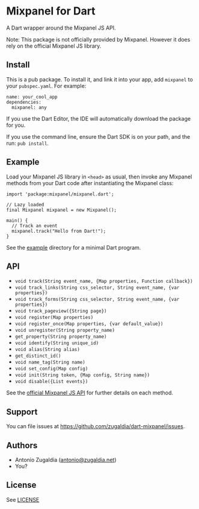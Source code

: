 # Mixpanel for Dart

A Dart wrapper around the Mixpanel JS API.

Note: This package is not officially provided by Mixpanel.
However it does rely on the official Mixpanel JS library.

## Install

This is a pub package. To install it, and link it into your app, add `mixpanel` to your `pubspec.yaml`. For example:

```
name: your_cool_app
dependencies:
  mixpanel: any
```

If you use the Dart Editor, the IDE will automatically download the package for you.

If you use the command line, ensure the Dart SDK is on your path, and the run: `pub install`.

## Example

Load your Mixpanel JS library in `<head>` as usual, then invoke any Mixpanel
methods from your Dart code after instantiating the Mixpanel class:

```
import 'package:mixpanel/mixpanel.dart';

// Lazy loaded
final Mixpanel mixpanel = new Mixpanel();

main() {
  // Track an event
  mixpanel.track("Hello from Dart!");
}
```

See the [example](https://github.com/zugaldia/dart-mixpanel/tree/master/example) directory for a minimal Dart program.

## API

* `void track(String event_name, {Map properties, Function callback})`
* `void track_links(String css_selector, String event_name, {var properties})`
* `void track_forms(String css_selector, String event_name, {var properties})`
* `void track_pageview({String page})`
* `void register(Map properties)`
* `void register_once(Map properties, {var default_value})`
* `void unregister(String property_name)`
* `get_property(String property_name)`
* `void identify(String unique_id)`
* `void alias(String alias)`
* `get_distinct_id()`
* `void name_tag(String name)`
* `void set_config(Map config)`
* `void init(String token, {Map config, String name})`
* `void disable({List events})`

See the [official Mixpanel JS API](https://mixpanel.com/docs/integration-libraries/javascript-full-api)
for further details on each method.

## Support

You can file issues at https://github.com/zugaldia/dart-mixpanel/issues.

## Authors

* Antonio Zugaldia (antonio@zugaldia.net)
* You?

## License

See [LICENSE](https://github.com/zugaldia/dart-mixpanel/blob/master/LICENSE)
